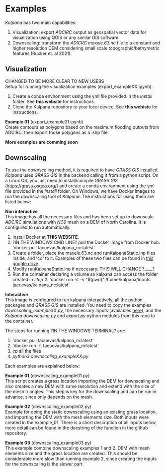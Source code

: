 # Examples

*Kalpana* has two main capabilities:

1. Visualization: export *ADCIRC* output as geospatial vector data for visualization using QGIS or any similar GIS software.
2. Downscaling: transform the *ADICRC* *maxele.63.nc* file to a constant and higher resolution DEM considering small scale topographic/bathymetric features (Rucker et. al 2021).

## Visualization 
CHANGED TO BE MORE CLEAR TO NEW USERS <br>
Setup for running the visualization examples (export_exampleXX.ipynb):
1. Create a conda environment using the yml file provided in the *install* folder. See **this website** for instructions.
2. Clone the Kalpana repository to your local device. See **this webiste** for instructions.

**Example 01** (export_example01.ipynb)<br>
Create contours as polygons based on the maximum flooding outputs from ADCIRC, then export those polygons as a .shp file.

**More examples are comming soon**

## Downscaling

To use the downscaling method, it is required to have *GRASS GIS* installed. *Kalpana* uses *GRASS GIS* in the backend calling it from a python script. On a Linux OS, you just need to install/compile *GRASS GIS* (https://grass.osgeo.org/) and create a conda environment using the yml file provided in the *install* folder. On Windows, we have Docker images to run the downscaling tool of *Kalpana*.
The instructions for using them are listed below:

**Non interactive**<br>
This image has all the necessary files and has been set up to downscale *ADCIRC* simulations with *NC9* mesh on a DEM of North Carolina. It is configured to run automatically.
1. Install Docker at **THIS WEBSITE**.
2. ?IN THE WINDOWS CMD LINE? pull the Docker image from Docker hub:
'docker pull tacuevas/kalpana_nc:latest'
3. Create a folder, place the maxele.63.nc and runKalpanaStatic.inp files inside, and 'cd' to it. Examples of these two files can be found in [this google drive](https://drive.google.com/drive/folders/1cbQzN4SrLs_rVlz9q8zHCKbFtQpLO5CG?usp=sharing).
4. Modify runKalpanaStatic.inp if neccesary. THIS WILL CHANGE ?____?
5. Run the container declaring a volume so kalpana can access the folder created in *step 2*.
'docker run -it -v "$(pwd)":/home/kalpana/inputs tacuevas/kalpana_nc:latest'

**Interactive**<br>
This image is configured to run kalpana interactively, all the python packages and *GRASS GIS* are installed. You need to copy the examples *downscaling_exampleXX.py*, the necessary inputs (availables [here](https://drive.google.com/drive/folders/1cbQzN4SrLs_rVlz9q8zHCKbFtQpLO5CG?usp=sharing)), and the *Kalpana* *downscaling.py* and *export.py* python modules from this repo to the container.


The steps for running ?IN THE WINDOWS TERMINAL? are:

1) 'docker pull tacuevas/kalpana_m:latest'
2) 'docker run -it tacuevas/kalpana_m:latest'
3) *cp* all the files
4) *python3 downscaling_exampleXX.py* 

Each examples are explained below:

**Example 01** (downscaling_example01.py)<br>
This script creates a grass location importing the DEM for downscaling and also creates a new DEM with same resolution and extend with the size of the mesh triangles. This step is key for the downscaling and can be run in advance, since only depends on the mesh.

**Example 02** (downscaling_example02.py)<br>
Example for doing the static downscaling using an existing grass location, and importing the DEM with the mesh elements size. Both inputs were created in the example_01. There is a short description of all inputs below, more detail can be found in the docstring of the function in the github repository.

**Example 03** (downscaling_example03.py)<br>
This example combine downscaling examples 1 and 2. DEM with mesh elements size and the grass location are created. This should be considerable more slow than running example 2, since creating the inputs for the downscaling is the slower part.
